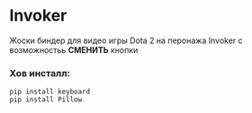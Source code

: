 # Invoker
Жоски биндер для видео игры Dota 2 на перонажа Invoker с возможностьь **СМЕНИТЬ** кнопки 

### Хов инсталл:
```
pip install keyboard
pip install Pillow

```
